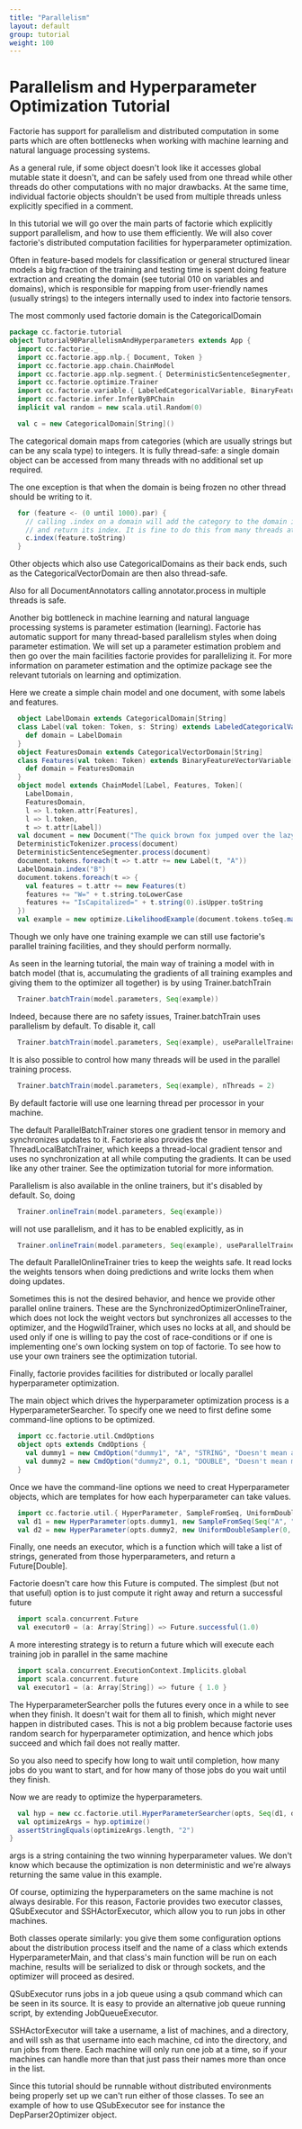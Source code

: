 ```yaml
---
title: "Parallelism"
layout: default
group: tutorial
weight: 100
---
```



Parallelism and Hyperparameter Optimization Tutorial
====================================================

Factorie has support for parallelism and distributed computation in some parts
which are often bottlenecks when working with machine learning and natural
language processing systems.

As a general rule, if some object doesn't look like it accesses global mutable
state it doesn't, and can be safely used from one thread while other threads do
other computations with no major drawbacks. At the same time, individual factorie
objects shouldn't be used from multiple threads unless explicitly specified in a
comment.

In this tutorial we will go over the main parts of factorie which explicitly
support parallelism, and how to use them efficiently. We will also cover factorie's
distributed computation facilities for hyperparameter optimization.


Often in feature-based models for classification or general structured linear models
a big fraction of the training and testing time is spent doing feature extraction
and creating the domain (see tutorial 010 on variables and domains), which is
responsible for mapping from user-friendly names (usually strings) to the integers
internally used to index into factorie tensors.

The most commonly used factorie domain is the CategoricalDomain

```scala
package cc.factorie.tutorial
object Tutorial90ParallelismAndHyperparameters extends App {
  import cc.factorie._
  import cc.factorie.app.nlp.{ Document, Token }
  import cc.factorie.app.chain.ChainModel
  import cc.factorie.app.nlp.segment.{ DeterministicSentenceSegmenter, DeterministicTokenizer }
  import cc.factorie.optimize.Trainer
  import cc.factorie.variable.{ LabeledCategoricalVariable, BinaryFeatureVectorVariable, CategoricalVectorDomain, CategoricalDomain }
  import cc.factorie.infer.InferByBPChain
  implicit val random = new scala.util.Random(0)

  val c = new CategoricalDomain[String]()

```

The categorical domain maps from categories (which are usually strings but can be
any scala type) to integers. It is fully thread-safe: a single domain object
can be accessed from many threads with no additional set up required.

The one exception is that when the domain is being frozen no other thread should
be writing to it.

```scala
  for (feature <- (0 until 1000).par) {
    // calling .index on a domain will add the category to the domain if it's not present,
    // and return its index. It is fine to do this from many threads at once.
    c.index(feature.toString)
  }

```

Other objects which also use CategoricalDomains as their back ends, such as the
CategoricalVectorDomain are then also thread-safe.

Also for all DocumentAnnotators calling annotator.process in multiple threads
is safe.


Another big bottleneck in machine learning and natural language processing systems
is parameter estimation (learning). Factorie has automatic support for many
thread-based parallelism styles when doing parameter estimation. We will set up
a parameter estimation problem and then go over the main facilities factorie
provides for parallelizing it. For more information on parameter estimation and the
optimize package see the relevant tutorials on learning and optimization.

Here we create a simple chain model and one document, with some labels and features.


```scala
  object LabelDomain extends CategoricalDomain[String]
  class Label(val token: Token, s: String) extends LabeledCategoricalVariable(s) {
    def domain = LabelDomain
  }
  object FeaturesDomain extends CategoricalVectorDomain[String]
  class Features(val token: Token) extends BinaryFeatureVectorVariable[String] {
    def domain = FeaturesDomain
  }
  object model extends ChainModel[Label, Features, Token](
    LabelDomain,
    FeaturesDomain,
    l => l.token.attr[Features],
    l => l.token,
    t => t.attr[Label])
  val document = new Document("The quick brown fox jumped over the lazy dog.")
  DeterministicTokenizer.process(document)
  DeterministicSentenceSegmenter.process(document)
  document.tokens.foreach(t => t.attr += new Label(t, "A"))
  LabelDomain.index("B")
  document.tokens.foreach(t => {
    val features = t.attr += new Features(t)
    features += "W=" + t.string.toLowerCase
    features += "IsCapitalized=" + t.string(0).isUpper.toString
  })
  val example = new optimize.LikelihoodExample(document.tokens.toSeq.map(_.attr[Label]), model, InferByBPChain)

```

Though we only have one training example we can still use factorie's parallel
training facilities, and they should perform normally.

As seen in the learning tutorial, the main way of training a model with in batch
model (that is, accumulating the gradients of all training examples and giving
them to the optimizer all together) is by using Trainer.batchTrain

```scala
  Trainer.batchTrain(model.parameters, Seq(example))
```

Indeed, because there are no safety issues, Trainer.batchTrain uses parallelism
by default. To disable it, call

```scala
  Trainer.batchTrain(model.parameters, Seq(example), useParallelTrainer = false)
```

It is also possible to control how many threads will be used in the parallel
training process.

```scala
  Trainer.batchTrain(model.parameters, Seq(example), nThreads = 2)
```

By default factorie will use one learning thread per processor in your machine.

The default ParallelBatchTrainer stores one gradient tensor in memory and synchronizes
updates to it. Factorie also provides the ThreadLocalBatchTrainer, which keeps a
thread-local gradient tensor and uses no synchronization at all while computing
the gradients. It can be used like any other trainer. See the optimization tutorial
for more information.

Parallelism is also available in the online trainers, but it's disabled by default.
So, doing

```scala
  Trainer.onlineTrain(model.parameters, Seq(example))
```

will not use parallelism, and it has to be enabled explicitly, as in

```scala
  Trainer.onlineTrain(model.parameters, Seq(example), useParallelTrainer = true)
```

The default ParallelOnlineTrainer tries to keep the weights safe. It read locks
the weights tensors when doing predictions and write locks them when doing updates.

Sometimes this is not the desired behavior, and hence we provide other parallel
online trainers. These are the SynchronizedOptimizerOnlineTrainer, which does not
lock the weight vectors but synchronizes all accesses to the optimizer, and the
HogwildTrainer, which uses no locks at all, and should be used only if one is
willing to pay the cost of race-conditions or if one is implementing one's own
locking system on top of factorie. To see how to use your own trainers see the
optimization tutorial.


Finally, factorie provides facilities for distributed or locally parallel
hyperparameter optimization.

The main object which drives the hyperparameter optimization process is a
HyperparameterSearcher. To specify one we need to first define some command-line
options to be optimized.

```scala
  import cc.factorie.util.CmdOptions
  object opts extends CmdOptions {
    val dummy1 = new CmdOption("dummy1", "A", "STRING", "Doesn't mean anything")
    val dummy2 = new CmdOption("dummy2", 0.1, "DOUBLE", "Doesn't mean much either")
  }
```

Once we have the command-line options we need to creat Hyperparameter objects,
which are templates for how each hyperparameter can take values.

```scala
  import cc.factorie.util.{ HyperParameter, SampleFromSeq, UniformDoubleSampler }
  val d1 = new HyperParameter(opts.dummy1, new SampleFromSeq(Seq("A", "B", "C")))
  val d2 = new HyperParameter(opts.dummy2, new UniformDoubleSampler(0, 1))
```

Finally, one needs an executor, which is a function which will take a list of
strings, generated from those hyperparameters, and return a Future[Double].

Factorie doesn't care how this Future is computed. The simplest (but not that
useful) option is to just compute it right away and return a successful future

```scala
  import scala.concurrent.Future
  val executor0 = (a: Array[String]) => Future.successful(1.0)
```

A more interesting strategy is to return a future which will execute each training
job in parallel in the same machine

```scala
  import scala.concurrent.ExecutionContext.Implicits.global
  import scala.concurrent.future
  val executor1 = (a: Array[String]) => future { 1.0 }
```

The HyperparameterSearcher polls the futures every once in a while to see when they
finish. It doesn't wait for them all to finish, which might never happen in distributed
cases. This is not a big problem because factorie uses random search for hyperparameter
optimization, and hence which jobs succeed and which fail does not really matter.

So you also need to specify how long to wait until completion, how many jobs do you
want to start, and for how many of those jobs do you wait until they finish.

Now we are ready to optimize the hyperparameters.

```scala
  val hyp = new cc.factorie.util.HyperParameterSearcher(opts, Seq(d1, d2), executor1, numTrials = 10, numToFinish = 5, secondsToSleep = 1)
  val optimizeArgs = hyp.optimize()
  assertStringEquals(optimizeArgs.length, "2")
}
```

args is a string containing the two winning hyperparameter values. We don't know
which because the optimization is non deterministic and we're always returning the
same value in this example.

Of course, optimizing the hyperparameters on the same machine is not always desirable.
For this reason, Factorie provides two executor classes, QSubExecutor and SSHActorExecutor,
which allow you to run jobs in other machines.

Both classes operate similarly: you give them some configuration options about the
distribution process itself and the name of a class which extends HyperparameterMain,
and that class's main function will be run on each machine, results will be serialized
to disk or through sockets, and the optimizer will proceed as desired.

QSubExecutor runs jobs in a job queue using a qsub command which can be seen in its source.
It is easy to provide an alternative job queue running script, by extending JobQueueExecutor.

SSHActorExecutor will take a username, a list of machines, and a directory, and will ssh
as that username into each machine, cd into the directory, and run jobs from there. Each
machine will only run one job at a time, so if your machines can handle more than that just
pass their names more than once in the list.

Since this tutorial should be runnable without distributed environments being properly set
up we can't run either of those classes. To see an example of how to use QSubExecutor see
for instance the DepParser2Optimizer object.
